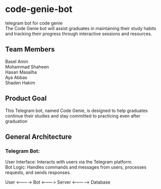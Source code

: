 # code-genie-bot
telegram bot for code genie \
The Code Genie bot will assist graduates in maintaining their study habits and tracking their progress through interactive sessions and resources. 
## Team Members
Basel Amin\
Mohammad Shaheen\
Hasan Masalha\
Aya Abbas\
Shaden Hakim
## Product Goal
This Telegram bot, named Code Genie, is designed to help graduates continue their studies and stay committed to practicing even after graduation 
## General Architecture
### Telegram Bot:
User Interface: Interacts with users via the Telegram platform. \
Bot Logic: Handles commands and messages from users, processes requests, and sends responses. 

User <----> Bot <---> Server <-----> Database 

